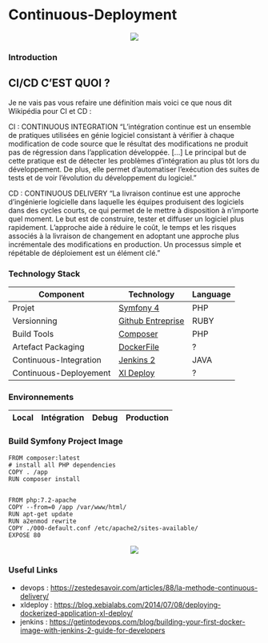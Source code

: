 # Continuous-Deployment
<p align="center">
  <img src="https://electric-cloud.com/wp-content/uploads/use-case-graphic_continuous-delivery.png">
</p>

### Introduction 
## CI/CD C’EST QUOI ?
Je ne vais pas vous refaire une définition mais voici ce que nous dit Wikipédia pour CI et CD :

CI : CONTINUOUS INTEGRATION
“L’intégration continue est un ensemble de pratiques utilisées en génie logiciel consistant à vérifier à chaque modification de code source que le résultat des modifications ne produit pas de régression dans l’application développée. […] Le principal but de cette pratique est de détecter les problèmes d’intégration au plus tôt lors du développement. De plus, elle permet d’automatiser l’exécution des suites de tests et de voir l’évolution du développement du logiciel.”

CD : CONTINUOUS DELIVERY
“La livraison continue est une approche d’ingénierie logicielle dans laquelle les équipes produisent des logiciels dans des cycles courts, ce qui permet de le mettre à disposition à n’importe quel moment. Le but est de construire, tester et diffuser un logiciel plus rapidement. L’approche aide à réduire le coût, le temps et les risques associés à la livraison de changement en adoptant une approche plus incrémentale des modifications en production. Un processus simple et répétable de déploiement est un élément clé.”


### Technology Stack
Component               | Technology                                              | Language
---                     | ---                                                     |  --- 
Projet                  | [Symfony 4](https://symfony.com/4)                      | PHP
Versionning             | [Github Entreprise](https://enterprise.github.com/home) | RUBY
Build Tools             | [Composer](https://getcomposer.org)                     | PHP
Artefact Packaging      | [DockerFile](https://www.docker.com/)                   | ?
Continuous-Integration  | [Jenkins 2](https://jenkins.io)                         | JAVA
Continuous-Deployement  | [Xl Deploy](https://xebialabs.com/products/xl-deploy)   | ?

### Environnements
Local | Intégration | Debug | Production
---   | ---         | ---   | ---

### Build Symfony Project Image 
```
FROM composer:latest
# install all PHP dependencies
COPY . /app
RUN composer install


FROM php:7.2-apache
COPY --from=0 /app /var/www/html/
RUN apt-get update
RUN a2enmod rewrite
COPY ./000-default.conf /etc/apache2/sites-available/
EXPOSE 80
```

<p align="center" >
  <img src="https://static1.squarespace.com/static/588bb37b893fc0698d8db5f6/t/58b98f00e58c626106600bad/1488555778344/?format=1500w">
</p>

### Useful Links 
- devops : https://zestedesavoir.com/articles/88/la-methode-continuous-delivery/
- xldeploy : https://blog.xebialabs.com/2014/07/08/deploying-dockerized-application-xl-deploy/
- jenkins : https://getintodevops.com/blog/building-your-first-docker-image-with-jenkins-2-guide-for-developers
